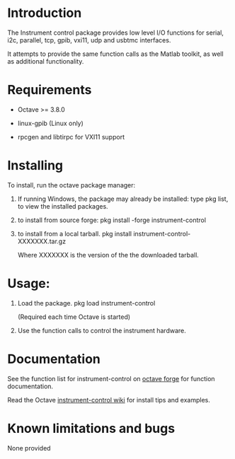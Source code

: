 Introduction
============

The Instrument control package provides low level I/O functions for serial, i2c, parallel, tcp, gpib, vxi11, udp and usbtmc interfaces.

It attempts to provide the same function calls as the Matlab toolkit, as well as additional functionality.

Requirements
============

* Octave >= 3.8.0

* linux-gpib (Linux only)

* rpcgen and libtirpc for VXI11 support


Installing
==========

To install, run the octave package manager:

1. If running Windows, the package may already be installed:
   type pkg list, to view the installed packages.

2. to install from source forge:
    pkg install -forge instrument-control

3. to install from a local tarball.
    pkg install instrument-control-XXXXXXX.tar.gz

   Where XXXXXXX is the version of the the downloaded tarball.

Usage:
======

1. Load the package.
    pkg load instrument-control

   (Required each time Octave is started)

2. Use the function calls to control the instrument  hardware.

Documentation
==============

See the function list for instrument-control on [octave forge](https://octave.sourceforge.io/instrument-control/overview.html) for function documentation.

Read the Octave [instrument-control wiki](https://wiki.octave.org/Instrument_control_package) for install tips and examples.

Known limitations and bugs
==========================

None provided
